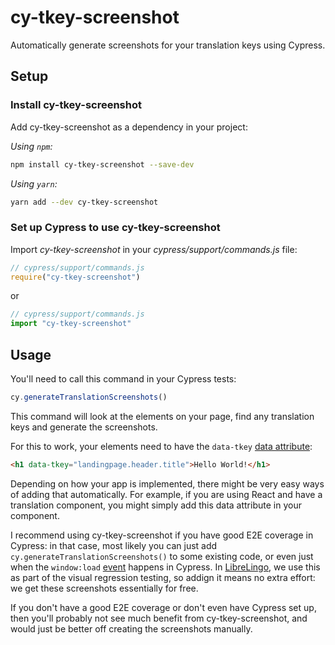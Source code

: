 # cy-tkey-screenshot

Automatically generate screenshots for your translation keys using Cypress.

## Setup

### Install cy-tkey-screenshot

Add cy-tkey-screenshot as a dependency in your project:

*Using `npm`:*

```bash
npm install cy-tkey-screenshot --save-dev
```

*Using `yarn`:*

```bash
yarn add --dev cy-tkey-screenshot
```

### Set up Cypress to use cy-tkey-screenshot

Import *cy-tkey-screenshot* in your *cypress/support/commands.js* file:

```javascript
// cypress/support/commands.js
require("cy-tkey-screenshot")
```

or

```javascript
// cypress/support/commands.js
import "cy-tkey-screenshot"
```

## Usage

You'll need to call this command in your Cypress tests:

```javascript
cy.generateTranslationScreenshots()
```

This command will look at the elements on your page, find any translation keys and generate the screenshots.

For this to work, your elements need to have the `data-tkey` [data attribute](https://developer.mozilla.org/en-US/docs/Learn/HTML/Howto/Use_data_attributes#HTML_syntax):

```html
<h1 data-tkey="landingpage.header.title">Hello World!</h1>
```

Depending on how your app is implemented, there might be very easy ways of adding that automatically. For example, if you are using React and have a translation component, you might simply add this data attribute in your component.

I recommend using cy-tkey-screenshot if you have good E2E coverage in Cypress: in that case, most likely you can just add `cy.generateTranslationScreenshots()` to some existing code, or even just when the `window:load` [event](https://docs.cypress.io/api/events/catalog-of-events.html#Event-Types) happens in Cypress. In [LibreLingo](https://github.com/kantord/LibreLingo), we use this as part of the visual regression testing, so addign it means no extra effort: we get these screenshots essentially for free.

If you don't have a good E2E coverage or don't even have Cypress set up, then you'll probably not see much benefit from cy-tkey-screenshot, and would just be better off creating the screenshots manually.
